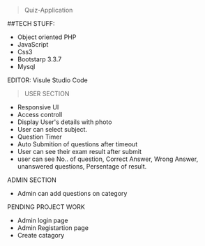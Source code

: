 > Quiz-Application

##TECH STUFF:
- Object oriented PHP
- JavaScript
- Css3
- Bootstarp 3.3.7
- Mysql

EDITOR:
 Visule Studio Code

> USER SECTION
- Responsive UI
- Access controll
- Display User's details with photo
- User can select subject.
- Question Timer 
- Auto Submition of questions after timeout
- User can see their exam result after submit 
- user can see No.. of question, Correct Answer, Wrong Answer, unanswered questions, Persentage of result. 

ADMIN SECTION 
- Admin can add questions on category

PENDING PROJECT WORK
- Admin login page
- Admin Registartion page
- Create catagory


